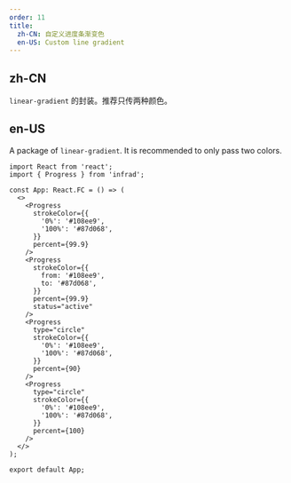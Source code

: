 ```yaml
---
order: 11
title:
  zh-CN: 自定义进度条渐变色
  en-US: Custom line gradient
---
```


## zh-CN

`linear-gradient` 的封装。推荐只传两种颜色。

## en-US

A package of `linear-gradient`. It is recommended to only pass two colors.

```tsx
import React from 'react';
import { Progress } from 'infrad';

const App: React.FC = () => (
  <>
    <Progress
      strokeColor={{
        '0%': '#108ee9',
        '100%': '#87d068',
      }}
      percent={99.9}
    />
    <Progress
      strokeColor={{
        from: '#108ee9',
        to: '#87d068',
      }}
      percent={99.9}
      status="active"
    />
    <Progress
      type="circle"
      strokeColor={{
        '0%': '#108ee9',
        '100%': '#87d068',
      }}
      percent={90}
    />
    <Progress
      type="circle"
      strokeColor={{
        '0%': '#108ee9',
        '100%': '#87d068',
      }}
      percent={100}
    />
  </>
);

export default App;
```
